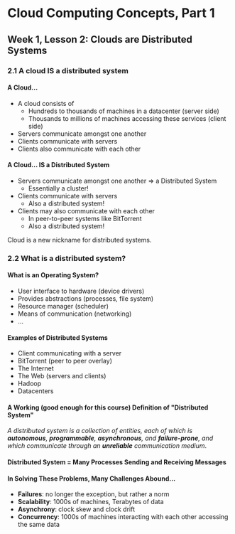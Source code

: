 # Cloud Computing Concepts, Part 1

## Week 1, Lesson 2: Clouds are Distributed Systems

### 2.1 A cloud IS a distributed system

#### A Cloud...

- A cloud consists of
  - Hundreds to thousands of machines in a datacenter (server side)
  - Thousands to millions of machines accessing these services (client side)
- Servers communicate amongst one another
- Clients communicate with servers
- Clients also communicate with each other

#### A Cloud... IS a Distributed System

- Servers communicate amongst one another => a Distributed System
  - Essentially a cluster!
- Clients communicate with servers
  - Also a distributed system!
- Clients may also communicate with each other
  - In peer-to-peer systems like BitTorrent
  - Also a distributed system!



Cloud is a new nickname for distributed systems.



### 2.2 What is a distributed system?

#### What is an Operating System?

- User interface to hardware (device drivers)
- Provides abstractions (processes, file system)
- Resource manager (scheduler)
- Means of communication (networking)
- ...

#### Examples of Distributed Systems

- Client communicating with a server
- BitTorrent (peer to peer overlay)
- The Internet
- The Web (servers and clients)
- Hadoop
- Datacenters

#### A Working (good enough for this course) Definition of "Distributed System"

*A distributed system is a collection of entities, each of which is **autonomous**, **programmable**, **asynchronous**, and **failure-prone**, and which communicate through an **unreliable** communication medium*.

#### Distributed System = Many Processes Sending and Receiving Messages

#### In Solving These Problems, Many Challenges Abound...

- **Failures**: no longer the exception, but rather a norm
- **Scalability**: 1000s of machines, Terabytes of data
- **Asynchrony**: clock skew and clock drift
- **Concurrency**: 1000s of machines interacting with each other accessing the same data





